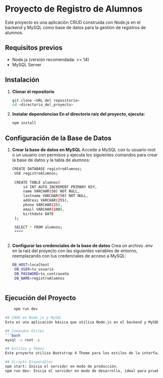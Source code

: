 # Proyecto de Registro de Alumnos

Este proyecto es una aplicación CRUD construida con Node.js en el backend y MySQL como base de datos para la gestión de registros de alumnos.

## Requisitos previos

- Node.js (versión recomendada: >= 14)
- MySQL Server

## Instalación

1. **Clonar el repositorio**
   ```bash
   git clone <URL del repositorio>
   cd <directorio_del_proyecto>

2. **Instalar dependencias En el directorio raíz del proyecto, ejecuta:**
   ```bash
   npm install

## Configuración de la Base de Datos

   1. **Crear la base de datos en MySQL**
      Accede a MySQL con tu usuario root o un usuario con permisos y ejecuta los siguientes comandos para crear la base de datos y la tabla de alumnos:
      ```bash
      CREATE DATABASE registroAlumnos;
       USE registroAlumnos;
       
       CREATE TABLE alumnos(
           id INT AUTO_INCREMENT PRIMARY KEY,
           name VARCHAR(50) NOT NULL,
           lastname VARCHAR(50) NOT NULL,
           address VARCHAR(255),
           phone VARCHAR(25),
           email VARCHAR(100),
           birthdate DATE 
       );
       
       SELECT * FROM alumnos;
       ****
   
   2. **Configurar las credenciales de la base de datos**
      Crea un archivo .env en la raíz del proyecto con las siguientes variables de entorno, reemplazando con tus credenciales de acceso a MySQL:
      ```bash
      DB_HOST=localhost
       DB_USER=tu_usuario
       DB_PASSWORD=tu_contraseña
       DB_NAME=registroAlumnos
   
## Ejecución del Proyecto
   ```bash
       npm run dev

## CRUD en Node.js y MySQL
   Esta es una aplicación básica que utiliza Node.js en el backend y MySQL como base de datos para almacenar y gestionar la información de los alumnos.

## Comandos Útiles
   ```bash
   mysql -u root -p

## Estilos y Temas
   Este proyecto utiliza Bootstrap 4 Theme para los estilos de la interfaz front-end. Puedes encontrar más información en la página oficial de Bootstrap 4.

## Scripts Disponibles
   npm start: Inicia el servidor en modo de producción.
   npm run dev: Inicia el servidor en modo de desarrollo, ideal para pruebas y desarrollo activo.
